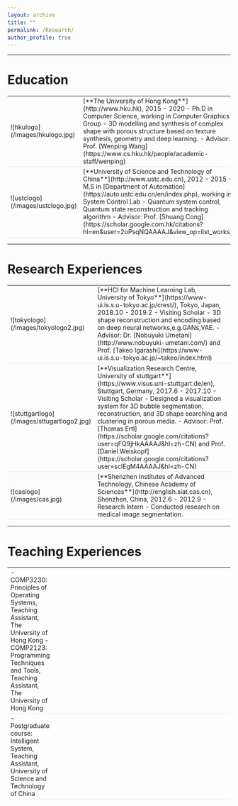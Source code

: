 ```yaml
---
layout: archive
title: ""
permalink: /Research/
author_profile: true
---
```


---
# Education
<table style="width:100%">
<col width="10%">
<col width="20">
<col >
<tr style="border-bottom:1pt solid #eee">
<td markdown="1">
![hkulogo](/images/hkulogo.jpg)
</td>
<td markdown="1">
[**The University of Hong Kong**](http://www.hku.hk), 2015 - 2020 
- Ph.D in Computer Science, working in Computer Graphics Group
- 3D modelling and synthesis of complex shape with porous structure based on texture synthesis, geometry and deep learning. 
- Advisor: Prof. [Wenping Wang](https://www.cs.hku.hk/people/academic-staff/wenping)

</td> 
</tr>


<tr style="border-bottom:1pt solid #eee">
<td markdown="1">
![ustclogo](/images/ustclogo.jpg)
</td>
<td markdown="1">
[**University of Science and Technology of China**](http://www.ustc.edu.cn), 2012 - 2015
- M.S in [Department of Automation](https://auto.ustc.edu.cn/en/index.php), working in System Control Lab
- Quantum system control, Quantum state reconstruction and tracking algorithm      
- Advisor: Prof. [Shuang Cong](https://scholar.google.com.hk/citations?hl=en&user=2oPsqNQAAAAJ&view_op=list_works)

</td> 
</tr>

</table>

---

# Research Experiences

<table style="width:100%">
<col width="10%">
<col width="20">
<col >
<tr style="border-bottom:1pt solid #eee">
<td markdown="1">
![tokyologo](/images/tokyologo2.jpg)
</td>
<td markdown="1">
[**HCI for Machine Learning Lab, University of Tokyo**](https://www-ui.is.s.u-tokyo.ac.jp/crest/), Tokyo, Japan, 2018.10 - 2019.2
- Visiting Scholar 
- 3D shape reconstruction and encoding based on deep neural networks,e.g.GANs,VAE.
- Advisor: Dr. [Nobuyuki Umetani](http://www.nobuyuki-umetani.com/) and Prof. [Takeo Igarashi](https://www-ui.is.s.u-tokyo.ac.jp/~takeo/index.html)

</td> 
</tr>

<tr style="border-bottom:1pt solid #eee">
<td markdown="1">
![stuttgartlogo](/images/sttugartlogo2.jpg)
</td>
<td markdown="1">
[**Visualization Research Centre, University of stuttgart**](https://www.visus.uni-stuttgart.de/en), Stuttgart, Germany, 2017.6 - 2017.10
- Visiting Scholar
- Designed a visualization system for 3D bubble segmentation, reconstruction, and 3D shape searching and clustering in porous media.
- Advisor: Prof. [Thomas Ertl](https://scholar.google.com/citations?user=qFQ9jHkAAAAJ&hl=zh-CN) and Prof. [Daniel Weiskopf](https://scholar.google.com/citations?user=sclEgM4AAAAJ&hl=zh-CN)
</td> 
</tr>

<tr style="border-bottom:1pt solid #eee">
<td markdown="1">
![caslogo](/images/cas.jpg)
 </td>
<td markdown="1">
[**Shenzhen Institutes of Advanced Technology, Chinese Academy of Sciences**](http://english.siat.cas.cn), Shenzhen, China, 2012.6 - 2012.9 
- Research Intern 
- Conducted research on medical image segmentation.
</td> 
</tr>

</table>

---


# Teaching Experiences
<table style="width:100%">
<col width="10%">
<col width="20">
<col >
<tr style="border-bottom:1pt solid #eee">
<td markdown="1">
- COMP3230: Principles of Operating Systems, Teaching Assistant, The University of Hong Kong 
- COMP2123: Programming Techniques and Tools, Teaching Assistant, The University of Hong Kong 
</td> 
</tr>
 

<tr style="border-bottom:1pt solid #eee">
<td markdown="1">
- Postgraduate course: Intelligent System, Teaching Assistant, University of Science and Technology of China
</td> 
</tr>

</table>      


